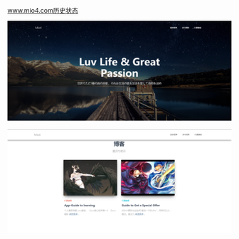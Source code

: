 www.mio4.com历史状态

![历史状态1][1]

![历史状态2][2]



  [1]: ./images/1525003973293.jpg
  [2]: ./images/1525003989576.jpg
  
